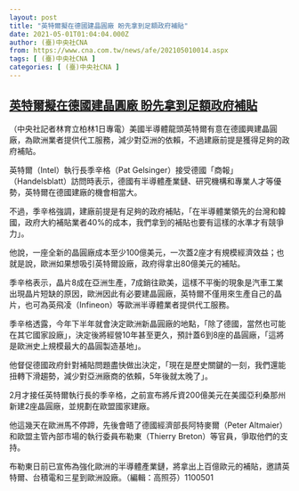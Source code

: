 ```yaml
---
layout: post
title: "英特爾擬在德國建晶圓廠 盼先拿到足額政府補貼"
date: 2021-05-01T01:04:04.000Z
author: (臺)中央社CNA
from: https://www.cna.com.tw/news/afe/202105010014.aspx
tags: [ (臺)中央社CNA ]
categories: [ (臺)中央社CNA ]
---
```

<!--1619831044000-->
[英特爾擬在德國建晶圓廠 盼先拿到足額政府補貼](https://www.cna.com.tw/news/afe/202105010014.aspx)
------

<div>
<div></div><div class="paragraph"><p>（中央社記者林育立柏林1日專電）美國半導體龍頭英特爾有意在德國興建晶圓廠，為歐洲業者提供代工服務，減少對亞洲的依賴，不過建廠前提是獲得足夠的政府補貼。</p><p>英特爾（Intel）執行長季辛格（Pat Gelsinger）接受德國「商報」（Handelsblatt）訪問時表示，德國有半導體產業鏈、研究機構和專業人才等優勢，英特爾在德國建廠的機會相當大。</p><p>不過，季辛格強調，建廠前提是有足夠的政府補貼，「在半導體業領先的台灣和韓國，政府大約補貼業者40%的成本，我們拿到的補貼也要有這樣的水準才有競爭力」。</p><p>他說，一座全新的晶圓廠成本至少100億美元，一次蓋2座才有規模經濟效益；也就是說，歐洲如果想吸引英特爾設廠，政府得拿出80億美元的補貼。</p><p>季辛格表示，晶片8成在亞洲生產，7成銷往歐美，這樣不平衡的現象是汽車工業出現晶片短缺的原因，歐洲因此有必要建晶圓廠，英特爾不僅用來生產自己的晶片，也可為英飛凌（Infineon）等歐洲半導體業者提供代工服務。</p><p>季辛格透露，今年下半年就會決定歐洲新晶圓廠的地點，「除了德國，當然也可能在其它國家設廠」，決定後將經營10年甚至更久，預計蓋6到8座的晶圓廠，「這將是歐洲史上規模最大的晶圓製造基地」。</p><p>他督促德國政府針對補貼問題盡快做出決定，「現在是歷史關鍵的一刻，我們還能扭轉下滑趨勢，減少對亞洲廠商的依賴，5年後就太晚了」。</p><p>2月才接任英特爾執行長的季辛格，之前宣布將斥資200億美元在美國亞利桑那州新建2座晶圓廠，並規劃在歐盟國家建廠。</p><p>他這幾天在歐洲馬不停蹄，先後會晤了德國經濟部長阿特麥爾（Peter Altmaier）和歐盟主管內部市場的執行委員布勒東（Thierry Breton）等官員，爭取他們的支持。</p><p>布勒東日前已宣佈為強化歐洲的半導體產業鏈，將拿出上百億歐元的補貼，邀請英特爾、台積電和三星到歐洲設廠。（編輯：高照芬）1100501</p></div>
</div>

